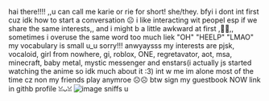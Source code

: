 hai there!!!! ,,u can call me karie or rie for short! she/they. bfyi i dont int first cuz idk how to start a conversation ☹︎ i like interacting wit peopel esp if we share the same interests,, and i might b a little awkward at first ,🙏🙏,, sometimes i overuse the same word too much liek "OH" "HEELP" "LMAO" my vocabulary is small u_u sorry!!! anwyaysss my interests are pjsk, vocaloid, girl from nowhere, gi, roblox, ONE, regretavator, aot, msa, minecraft, baby metal, mystic messenger and enstars(i actually js started watching the anime so idk much about it :3)
int w me im alone most of the time cz non my friends play anymroe ☹️☹️ btw sign my guestbook NOW link in githb profile ꈍᴗꈍ
 ![image](https://github.com/KAITO-V1/KAITO-V1/assets/123318172/1331cf37-e319-4931-8c8b-bc22ea20747a)
sniffs u

